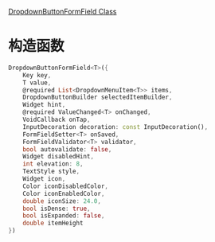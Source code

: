 
[DropdownButtonFormField Class](https://api.flutter.dev/flutter/material/DropdownButtonFormField-class.html)

# 构造函数

```dart
DropdownButtonFormField<T>({
	Key key,
	T value,
	@required List<DropdownMenuItem<T>> items,
	DropdownButtonBuilder selectedItemBuilder,
	Widget hint,
	@required ValueChanged<T> onChanged,
	VoidCallback onTap,
	InputDecoration decoration: const InputDecoration(),
	FormFieldSetter<T> onSaved,
	FormFieldValidator<T> validator,
	bool autovalidate: false,
	Widget disabledHint,
	int elevation: 8,
	TextStyle style,
	Widget icon,
	Color iconDisabledColor,
	Color iconEnabledColor,
	double iconSize: 24.0,
	bool isDense: true,
	bool isExpanded: false,
	double itemHeight
})
```